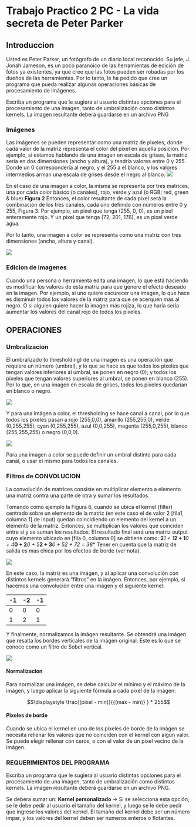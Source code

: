 # Trabajo Practico 2 PC - La vida secreta de Peter Parker
## Introduccion
Usted es Peter Parker, un fotógrafo de un diario local reconocido. Su jefe, J. Jonah Jameson, es un poco paranóico de las herramientas 
de edición de fotos ya existentes, ya que cree que las fotos pueden ser robadas por los dueños de las herramientas. Por lo tanto,
le ha pedido que cree un programa que pueda realizar algunas operaciones básicas de procesamiento de imágenes.


Escriba un programa que le sugiera al usuario distintas opciones para el procesamiento de una imagen, 
tanto de umbralización como distintos kernels. La imagen resultante deberá guardarse en un archivo PNG

### Imágenes
Las imágenes se pueden representar como una matriz de pixeles, donde cada valor de la matriz representa el color del pixel en aquella posición. Por ejemplo, si estamos hablando de una imagen en escala de grises, la matriz sería en dos dimensiones (ancho y altura), y tendría valores entre 0 y 255. Donde un 0 correspondería al negro, y el 255 a el blanco, y los valores intermedios arman una escala de grises desde el negro al blanco.
![](https://udesa-pc.github.io/tps/tp2/img/grayscale.png)

En el caso de una imagen a color, la misma se representa por tres matrices, una por cada color básico (o canales), rojo, verde y azul 
(o RGB; red, green & blue) **Figura 2** 
Entonces, el color resultante de cada pixel será la combinación de los tres canales, cada uno definido con números entre 0 y 255, Figura 3. Por ejemplo, un pixel que tenga (255, 0, 0), es un pixel enteramente rojo. Y un pixel que tenga (72, 201, 176), es un pixel verde agua.

Por lo tanto, una imagen a color se representa como una matriz con tres dimensiones (ancho, altura y canal).

![](https://udesa-pc.github.io/tps/tp2/img/color_img_matrix.png)

### Edicion de imagenes
Cuando una persona o herramienta edita una imagen, lo que está haciendo es modificar los valores de esta matriz para que genere el efecto deseado
en la imagen. Por ejemplo, si uno quiere oscurecer una imagen, lo que hace es disminuir todos los valores de la matriz para que se acerquen más al
negro. O si alguien quiere hacer la imagen más rojiza, lo que haría sería aumentar los valores del canal rojo de todos los pixeles.

## OPERACIONES
### Umbralizacion 
El umbralizado (o thresholding) de una imagen es una operación que requiere un número (umbral), y lo que se hace es que todos 
los pixeles que tengan valores inferiores al umbral, se ponen en negro (0); y todos los pixeles que tengan valores 
superiores al umbral, se ponen en blanco (255). Por lo que, en una imagen en escala de grises, todos los pixeles quedarían en blanco o negro.

![](https://udesa-pc.github.io/tps/tp2/img/threshold.png)

Y para una imágen a color, el thresholding se hace canal a canal, por lo que todos los pixeles pasan a rojo (255,0,0), 
amarillo (255,255,0), verde (0,255,255), cyan (0,255,255), azul (0,0,255), magenta (255,0,255), blanco (255,255,255) o negro (0,0,0).

![](https://udesa-pc.github.io/tps/tp2/img/threshold_color.png)

Para una imagen a color se puede definir un umbral distinto para cada canal, o usar el mismo para todos los canales.
### Filtros de CONVOLUCION 
La convolución de matrices consiste en multiplicar elemento a elemento una matriz contra una parte de otra y sumar los resultados.

Tomando como ejemplo la Figura 6, cuando se ubica el kernel (filter) centrado sobre un elemento de la matriz (en este caso el de valor 2 [fila1, columna 1] de input)
quedan coincidiendo un elemento del kernel a un elemento de la matriz. Entonces, se multiplican los valores que coinciden entre sí y se suman los resultados.
El resultado final será una matriz output cuyo elemento ubicado en [fila 0, columna 0] se obtiene como: 
**2***1 + 1***2 + 1***0 + 4***0 + 2***0 + 5***2 + 3***0 + 5***2 + 7*2 = 38**
Tener en cuenta que la matriz de salida es mas chica por los efectos de borde (ver nota).

![](https://udesa-pc.github.io/tps/tp2/img/convolution.png)

En este caso, la matriz es una imágen, y al aplicar una convolución con distintos kernels generará “filtros” en
la imágen. Entonces, por ejemplo, si hacemos una convolución entre una imágen y el siguiente kernel:

|  -1   |  -2   |  -1   |
|----- |----- |----- |
|  0   |  0   |  0   |
|  1   |  2   |  1   |

Y finalmente, normalizamos la imágen resultante. Se obtendrá una imágen que resalta los bordes verticales de la 
imágen original. Este es lo que se conoce como un filtro de Sobel vertical.

![](https://udesa-pc.github.io/tps/tp2/img/sobel_vertical.png)


#### Normalizacion
Para normalizar una imágen, se debe calcular el mínimo y el máximo de la imágen, y luego aplicar la 
siguiente fórmula a cada pixel de la imágen: 

```math
\displaystyle 
    \frac{(pixel - min)}{{(max - min)}
        } * 255
```
#### Pixeles de borde
Cuando se ubica el kernel en uno de los pixeles de borde de la imágen se necesita rellenar los valores que no
coinciden con el kernel con algún valor. Se puede elegir rellenar con ceros, o con el valor de un pixel vecino
de la imágen.

### REQUERIMIENTOS DEL PROGRAMA
Escriba un programa que le sugiera al usuario distintas opciones para el procesamiento de una imagen, tanto de
umbralización como distintos kernels. La imagen resultante deberá guardarse en un archivo PNG.

Se debera sumar un:
**Kernel personalizado**
-> Si se selecciona esta opción, se le debe pedir al usuario el tamaño del kernel, y luego se le debe pedir que ingrese los valores del kernel. El tamaño del kernel debe ser un número impar, y los valores del kernel deben ser números enteros o flotantes.
